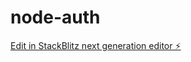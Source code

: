# node-auth

[Edit in StackBlitz next generation editor ⚡️](https://stackblitz.com/~/github.com/ugrasenanv/node-auth)